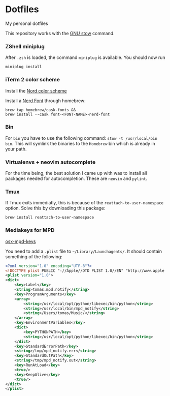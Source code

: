 # Dotfiles
My personal dotfiles

This repository works with the [GNU stow](http://brandon.invergo.net/news/2012-05-26-using-gnu-stow-to-manage-your-dotfiles.html) command.

### ZShell miniplug
After `.zsh` is loaded, the command `miniplug` is available. You should now run
```
miniplug install
```

### iTerm 2 color scheme
Install the [Nord color scheme](https://github.com/arcticicestudio/nord-iterm2)

Install a [Nerd Font](https://www.nerdfonts.com/font-downloads) through homebrew:
```
brew tap homebrew/cask-fonts &&
brew install --cask font-<FONT-NAME>-nerd-font
```


### Bin
For `bin` you have to use the following command: `stow -t /usr/local/bin bin`.
This will symlink the binaries to the `Homebrew` bin which is already in your path.

### Virtualenvs + neovim autocomplete
For the time being, the best solution I came up with was to install all packages needed for autocompletion.
These are `neovim` and `pylint`.

### Tmux
If Tmux exits immediatly, this is because of the `reattach-to-user-namespace` option.
Solve this by downloading this package:
```
brew install reattach-to-user-namespace
```

### Mediakeys for MPD
[osx-mpd-keys](https://github.com/pushrax/osxmpdkeys)

You need to add a `.plist` file to `~/Library/Launchagents/`.
It should contain something of the following:

```xml
<?xml version="1.0" encoding="UTF-8"?>
<!DOCTYPE plist PUBLIC "-//Apple//DTD PLIST 1.0//EN" "http://www.apple.com/DTDs/PropertyList-1.0.dtd">
<plist version="1.0">
<dict>
    <key>Label</key>
    <string>tomas.mpd.notify</string>
    <key>ProgramArguments</key>
    <array>
        <string>/usr/local/opt/python/libexec/bin/python</string>
        <string>/usr/local/bin/mpd_notify</string>
        <string>/Users/tomas/Music/</string>
    </array>
    <key>EnvironmentVariables</key>
    <dict>
        <key>PYTHONPATH</key>
        <string>/usr/local/opt/python/libexec/bin/python</string>
    </dict>
    <key>StandardErrorPath</key>
    <string>/tmp/mpd_notify.err</string>
    <key>StandardOutPath</key>
    <string>/tmp/mpd_notify.out</string>
    <key>RunAtLoad</key>
    <true/>
    <key>KeepAlive</key>
    <true/>
</dict>
</plist>
```

